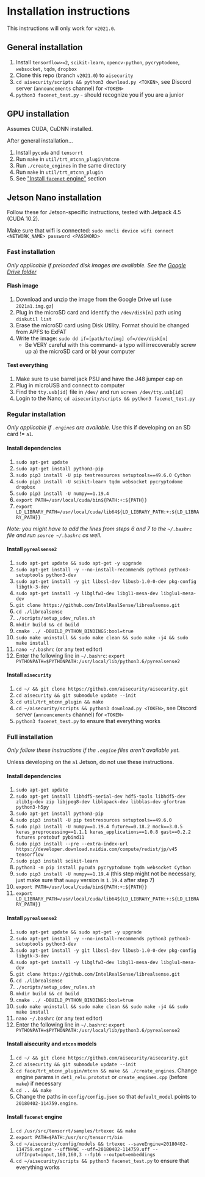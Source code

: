 # Installation instructions
This instructions will only work for `v2021.0`.

## General installation
1. Install `tensorflow>=2`, `scikit-learn`, `opencv-python`, `pycryptodome`, `websocket`, `tqdm`, `dropbox`
2. Clone this repo (branch `v2021.0`) to `aisecurity`
3. `cd aisecurity/scripts && python3 download.py <TOKEN>`, see Discord server (`announcements` channel) for `<TOKEN>`
4. `python3 facenet_test.py` - should recognize you if you are a junior

## GPU installation
Assumes CUDA, CuDNN installed.

After general installation...
1. Install `pycuda` and `tensorrt`
2. Run `make` in `util/trt_mtcnn_plugin/mtcnn`
3. Run `./create_engines` in the same directory
4. Run `make` in `util/trt_mtcnn_plugin`
5. See ["Install `facenet` engine"](#install-facenet-engine) section

## Jetson Nano installation
Follow these for Jetson-specific instructions, tested with Jetpack 4.5 (CUDA 10.2).

Make sure that wifi is connected: `sudo nmcli device wifi connect <NETWORK_NAME> password <PASSWORD>`

### Fast installation
*Only applicable if preloaded disk images are available. See the [Google Drive folder](https://drive.google.com/drive/folders/11dhxsYLuP5pNr_2hJuzqIia5U9H6yBEd?usp=sharing)*

#### Flash image
1. Download and unzip the image from the Google Drive url (use `2021a1.img.gz`)
2. Plug in the microSD card and identify the `/dev/disk[n]` path using `diskutil list`
3. Erase the microSD card using Disk Utility. Format should be changed from APFS to ExFAT
4. Write the image: `sudo dd if=[path/to/img] of=/dev/disk[n]`
   - Be VERY careful with this command- a typo will irrecoverably screw up a) the microSD card or b) your computer

#### Test everything
1. Make sure to use barrel jack PSU and have the J48 jumper cap on
2. Plug in microUSB and connect to computer
3. Find the `tty.usb[id]` file in `/dev/` and run `screen /dev/tty.usb[id]`
4. Login to the Nano; `cd aisecurity/scripts && python3 facenet_test.py`

### Regular installation
*Only applicable if `.engine`s are available.* Use this if developing on an SD card != `a1`.

#### Install dependencies
1. `sudo apt-get update`
2. `sudo apt-get install python3-pip`
3. `sudo pip3 install -U pip testresources setuptools==49.6.0 Cython`
4. `sudo pip3 install -U scikit-learn tqdm websocket pycryptodome dropbox`
5. `sudo pip3 install -U numpy==1.19.4`
6. `export PATH=/usr/local/cuda/bin${PATH:+:${PATH}}`
7. `export LD_LIBRARY_PATH=/usr/local/cuda/lib64${LD_LIBRARY_PATH:+:${LD_LIBRARY_PATH}}`

*Note: you might have to add the lines from steps 6 and 7 to the `~/.bashrc` file and run `source ~/.bashrc` as well.*

#### Install `pyrealsense2`
1. `sudo apt-get update && sudo apt-get -y upgrade`
2. `sudo apt-get install -y --no-install-recommends python3 python3-setuptools python3-dev`
3. `sudo apt-get install -y git libssl-dev libusb-1.0-0-dev pkg-config libgtk-3-dev`
4. `sudo apt-get install -y libglfw3-dev libgl1-mesa-dev libglu1-mesa-dev`
5. `git clone https://github.com/IntelRealSense/librealsense.git`
6. `cd ./librealsense`
7. `./scripts/setup_udev_rules.sh`
8. `mkdir build && cd build`
9. `cmake ../ -DBUILD_PYTHON_BINDINGS:bool=true`
10. `sudo make uninstall && sudo make clean && sudo make -j4 && sudo make install`
11. `nano ~/.bashrc` (or any text editor)
12. Enter the following line in `~/.bashrc`: `export PYTHONPATH=$PYTHONPATH:/usr/local/lib/python3.6/pyrealsense2`

#### Install `aisecurity`
1. `cd ~/ && git clone https://github.com/aisecurity/aisecurity.git`
2. `cd aisecurity && git submodule update --init`
3. `cd util/trt_mtcnn_plugin && make`
4. `cd ~/aisecurity/scripts && python3 download.py <TOKEN>`, see Discord server (`announcements` channel) for `<TOKEN>`
6. `python3 facenet_test.py` to ensure that everything works

### Full installation
*Only follow these instructions if the `.engine` files aren't available yet.* 

Unless developing on the `a1` Jetson, do not use these instructions.

#### Install dependencies
1. `sudo apt-get update`
2. `sudo apt-get install libhdf5-serial-dev hdf5-tools libhdf5-dev zlib1g-dev zip libjpeg8-dev liblapack-dev libblas-dev gfortran python3-h5py`
3. `sudo apt-get install python3-pip`
4. `sudo pip3 install -U pip testresources setuptools==49.6.0`
5. `sudo pip3 install -U numpy==1.19.4 future==0.18.2 mock==3.0.5 keras_preprocessing==1.1.1 keras_applications==1.0.8 gast==0.2.2 futures protobuf pybind11`
6. `sudo pip3 install --pre --extra-index-url https://developer.download.nvidia.com/compute/redist/jp/v45 tensorflow`
7. `sudo pip3 install scikit-learn`
8. `python3 -m pip install pycuda pycryptodome tqdm websocket Cython`
9. `sudo pip3 install -U numpy==1.19.4` (this step might not be necessary, just make sure that `numpy` version is `1.19.4` after step 7)
12. `export PATH=/usr/local/cuda/bin${PATH:+:${PATH}}`
13. `export LD_LIBRARY_PATH=/usr/local/cuda/lib64${LD_LIBRARY_PATH:+:${LD_LIBRARY_PATH}}`

#### Install `pyrealsense2`
1. `sudo apt-get update && sudo apt-get -y upgrade`
2. `sudo apt-get install -y --no-install-recommends python3 python3-setuptools python3-dev`
3. `sudo apt-get install -y git libssl-dev libusb-1.0-0-dev pkg-config libgtk-3-dev`
4. `sudo apt-get install -y libglfw3-dev libgl1-mesa-dev libglu1-mesa-dev`
5. `git clone https://github.com/IntelRealSense/librealsense.git`
6. `cd ./librealsense`
7. `./scripts/setup_udev_rules.sh`
8. `mkdir build && cd build`
9. `cmake ../ -DBUILD_PYTHON_BINDINGS:bool=true`
10. `sudo make uninstall && sudo make clean && sudo make -j4 && sudo make install`
11. `nano ~/.bashrc` (or any text editor)
12. Enter the following line in `~/.bashrc`: `export PYTHONPATH=$PYTHONPATH:/usr/local/lib/python3.6/pyrealsense2`

#### Install aisecurity and `mtcnn` models
1. `cd ~/ && git clone https://github.com/aisecurity/aisecurity.git`
2. `cd aisecurity && git submodule update --init`
3. `cd face/trt_mtcnn_plugin/mtcnn && make && ./create_engines`. Change engine params in `det1_relu.prototxt` or `create_engines.cpp` (before `make`) if necessary
4. `cd .. && make`
5. Change the paths in `config/config.json` so that `default_model` points to `20180402-114759.engine`.

#### Install `facenet` engine
1. `cd /usr/src/tensorrt/samples/trtexec && make`
2. `export PATH=$PATH:/usr/src/tensorrt/bin`
3. `cd ~/aisecurity/config/models && trtexec --saveEngine=20180402-114759.engine --uffNHWC --uff=20180402-114759.uff --uffInput=input,160,160,3 --fp16 --output=embeddings`
4. `cd ~/aisecurity/scripts && python3 facenet_test.py` to ensure that everything works

